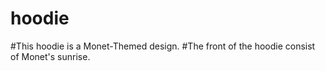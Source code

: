 # hoodie

#This hoodie is a Monet-Themed design. 
#The front of the hoodie consist of Monet's sunrise. 

